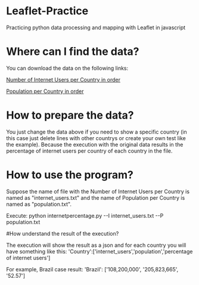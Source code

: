 # Leaflet-Practice
Practicing python data processing and mapping with Leaflet in javascript

# Where can I find the data?
You can download the data on the following links:

[Number of Internet Users per Country in order](https://www.cia.gov/library/publications/the-world-factbook/rankorder/rawdata_2153.txt)

[Population per Country in order](https://www.cia.gov/library/publications/the-world-factbook/rankorder/rawdata_2119.txt)

# How to prepare the data?
You just change the data above if you need to show a specific country (in this case just delete lines with other countrys or create your own test like the example). Because the execution with the original data results in the percentage of internet users per country of each country in the file.

# How to use the program?
Suppose the name of file with the  Number of Internet Users per Country is named as "internet\_users.txt" and the name of Population per Country is named as "population.txt".

Execute:  python internetpercentage.py --I internet\_users.txt --P population.txt

#How understand the result of the execution?

The execution will show the result as a json and for each country you will have something like this:
'Country':['internet\_users','population','percentage of internet users']

For example, Brazil case result:
'Brazil': ['108,200,000', '205,823,665', '52.57']
